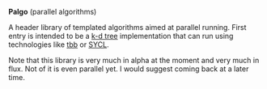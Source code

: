 **Palgo** (parallel algorithms)

A header library of templated algorithms aimed at parallel running. First entry is intended to
be a [k-d tree](https://en.wikipedia.org/wiki/K-d_tree) implementation that can run using technologies
like [tbb](https://www.threadingbuildingblocks.org/) or [SYCL](https://www.khronos.org/sycl]).

Note that this library is very much in alpha at the moment and very much in flux. Not of it is
even parallel yet. I would suggest coming back at a later time.
